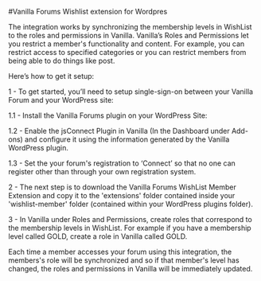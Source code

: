 #Vanilla Forums Wishlist extension for Wordpres

The integration works by synchronizing the membership levels in WishList to the roles and permissions in Vanilla. Vanilla’s Roles and Permissions let you restrict a member's functionality and content. For example, you can restrict access to specified categories or you can restrict members from being able to do things like post.

Here’s how to get it setup:

1 - To get started, you’ll need to setup single-sign-on between your Vanilla Forum and your WordPress site:

1.1 - Install the Vanilla Forums plugin on your WordPress Site:

1.2 - Enable the jsConnect Plugin in Vanilla (In the Dashboard under Add-ons) and configure it using the information generated by the Vanilla WordPress plugin.

1.3 - Set the your forum's registration to ‘Connect’ so that no one can register other than through your own registration system.

2 - The next step is to download the Vanilla Forums WishList Member Extension and copy it to the 'extensions' folder contained inside your 'wishlist-member' folder (contained within your WordPress plugins folder).

3 - In Vanilla under Roles and Permissions, create roles that correspond to the membership levels in WishList. For example if you have a membership level called GOLD, create a role in Vanilla called GOLD.

Each time a member accesses your forum using this integration, the members's role will be synchronized and so if that member's level has changed, the roles and permissions in Vanilla will be immediately updated.